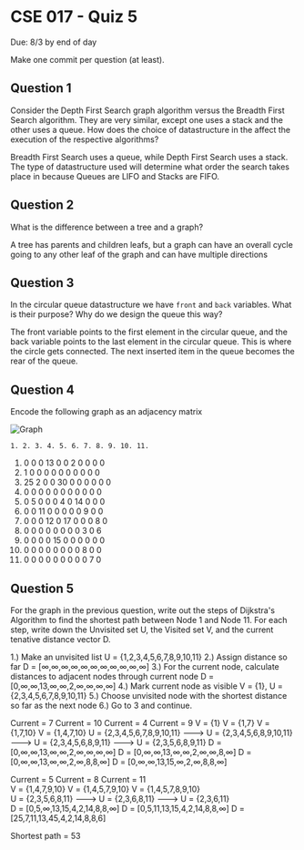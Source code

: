 # CSE 017 - Quiz 5

Due: 8/3 by end of day

Make one commit per question (at least).

## Question 1 

Consider the Depth First Search graph algorithm versus the Breadth First Search algorithm. They are very similar, except one uses a stack and the other uses a queue. How does the choice of datastructure in the affect the execution of the respective algorithms?

Breadth First Search uses a queue, while Depth First Search uses a stack. The type of datastructure used will determine what order the search takes place in because Queues are LIFO and Stacks are FIFO.

## Question 2

What is the difference between a tree and a graph?

A tree has parents and children leafs, but a graph can have an overall cycle going to any other leaf of the graph and can have multiple directions

## Question 3

In the circular queue datastructure we have `front` and `back` variables. What is their purpose? Why do we design the queue this way?

The front variable points to the first element in the circular queue, and the back variable points to the last element in the circular queue. This is where the circle gets connected. The next inserted item in the queue becomes the rear of the queue.

## Question 4

Encode the following graph as an adjacency matrix

![Graph](https://github.com/cmontella/cse017-quiz5/blob/master/graph.png?raw=true)

    1. 2. 3. 4. 5. 6. 7. 8. 9. 10. 11.
1.  0  0  0  13 0  0  2  0  0  0   0
2.  1  0  0  0  0  0  0  0  0  0   0
3.  25 2  0  0  30 0  0  0  0  0   0
4.  0  0  0  0  0  0  0  0  0  0   0 
5.  0  5  0  0  0  4  0  14 0  0   0
6.  0  0  11 0  0  0  0  0  9  0   0 
7.  0  0  0  12 0  17 0  0  0  8   0
8.  0  0  0  0  0  0  0  0  3  0   6
9.  0  0  0  0  15 0  0  0  0  0   0  
10. 0  0  0  0  0  0  0  0  8  0   0
11. 0  0  0  0  0  0  0  0  0  7   0

## Question 5

For the graph in the previous question, write out the steps of Dijkstra's Algorithm to find the shortest path between Node 1 and Node 11. For each step, write down the Unvisited set U, the Visited set V, and the current tenative distance vector D.

1.) Make an unvisited list
U = {1,2,3,4,5,6,7,8,9,10,11}
2.) Assign distance so far
D = [∞,∞,∞,∞,∞,∞,∞,∞,∞,∞,∞]
3.) For the current node, calculate distances to adjacent nodes through current node
D = [0,∞,∞,13,∞,∞,2,∞,∞,∞,∞]
4.) Mark current node as visible
V = {1}, U = {2,3,4,5,6,7,8,9,10,11}
5.) Choose unvisited node with the shortest distance so far as the next node
6.) Go to 3 and continue.

Current = 7                                     Current = 10                                Current = 4                             Current = 9
V = {1}                                         V = {1,7}                                   V = {1,7,10}                            V = {1,4,7,10}
U = {2,3,4,5,6,7,8,9,10,11}         --->        U = {2,3,4,5,6,8,9,10,11}       --->        U = {2,3,4,5,6,8,9,11}       --->       U = {2,3,5,6,8,9,11}
D = [0,∞,∞,13,∞,∞,2,∞,∞,∞,∞]                    D = [0,∞,∞,13,∞,∞,2,∞,∞,8,∞]                D = [0,∞,∞,13,∞,∞,2,∞,8,8,∞]            D = [0,∞,∞,13,15,∞,2,∞,8,8,∞]

Current = 5                                     Current = 8                                Current = 11                             
V = {1,4,7,9,10}                                V = {1,4,5,7,9,10}                         V = {1,4,5,7,8,9,10}                    
U = {2,3,5,6,8,11}                  --->        U = {2,3,6,8,11}                --->       U = {2,3,6,11}               
D = [0,5,∞,13,15,4,2,14,8,8,∞]                  D = [0,5,11,13,15,4,2,14,8,8,∞]            D = [25,7,11,13,45,4,2,14,8,8,6]

Shortest path = 53

    


